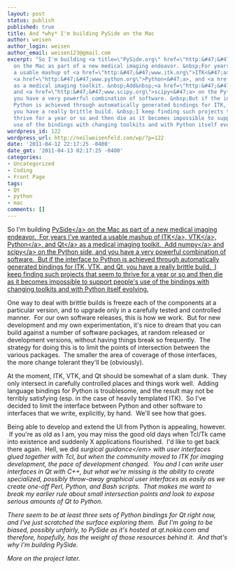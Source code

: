 ```yaml
---
layout: post
status: publish
published: true
title: And *why* I'm building PySide on the Mac
author: weisen
author_login: weisen
author_email: weisen123@gmail.com
excerpt: "So I'm building <a title=\"PySide.org\" href=\"http:&#47;&#47;www.pyside.org&#47;\">PySide<&#47;a>
  on the Mac as part of a new medical imaging endeavor. &nbsp;For years I've wanted
  a usable mashup of <a href=\"http:&#47;&#47;www.itk.org\">ITK<&#47;a>, <a href=\"http:&#47;&#47;www.vtk.org\">VTK<&#47;a>,
  <a href=\"http:&#47;&#47;www.python.org\">Python<&#47;a>, and <a href=\"http:&#47;&#47;qt.nokia.com\">Qt<&#47;a>
  as a medical imaging toolkit. &nbsp;Add&nbsp;<a href=\"http:&#47;&#47;numpy.scipy.org\">numpy<&#47;a>
  and <a href=\"http:&#47;&#47;www.scipy.org\">scipy<&#47;a> on the Python side, and
  you have a very powerful combination of software. &nbsp;But if the interface to
  Python is achieved through automatically generated bindings for ITK, VTK, and Qt,
  you have a really brittle build. &nbsp;I keep finding such projects that seem to
  thrive for a year or so and then die as it becomes impossible to support people's
  use of the bindings with changing toolkits and with Python itself evolving.\r\n\r\n"
wordpress_id: 122
wordpress_url: http://neilweisenfeld.com/wp/?p=122
date: '2011-04-12 22:17:25 -0400'
date_gmt: '2011-04-13 02:17:25 -0400'
categories:
- Uncategorized
- Coding
- Front Page
tags:
- Qt
- python
- mac
comments: []
---
```

<p>So I'm building <a title="PySide.org" href="http:&#47;&#47;www.pyside.org&#47;">PySide<&#47;a> on the Mac as part of a new medical imaging endeavor. &nbsp;For years I've wanted a usable mashup of <a href="http:&#47;&#47;www.itk.org">ITK<&#47;a>, <a href="http:&#47;&#47;www.vtk.org">VTK<&#47;a>, <a href="http:&#47;&#47;www.python.org">Python<&#47;a>, and <a href="http:&#47;&#47;qt.nokia.com">Qt<&#47;a> as a medical imaging toolkit. &nbsp;Add&nbsp;<a href="http:&#47;&#47;numpy.scipy.org">numpy<&#47;a> and <a href="http:&#47;&#47;www.scipy.org">scipy<&#47;a> on the Python side, and you have a very powerful combination of software. &nbsp;But if the interface to Python is achieved through automatically generated bindings for ITK, VTK, and Qt, you have a really brittle build. &nbsp;I keep finding such projects that seem to thrive for a year or so and then die as it becomes impossible to support people's use of the bindings with changing toolkits and with Python itself evolving.</p>
<p><a id="more"></a><a id="more-122"></a>One way to deal with brittle builds is freeze each of the components at a particular version, and to upgrade only in a carefully tested and controlled manner. &nbsp;For our own software releases, this is how we work. &nbsp;But for new development and my own experimentation, it's nice to dream that you can build against a number of software packages, at random released or development versions, without having things break so frequently. &nbsp;The strategy for doing this is to limit the points of intersection between the various packages. &nbsp;The smaller the area of coverage of those interfaces, the more change tolerant they'll be (obviously).</p>
<p>At the moment, ITK, VTK, and Qt should be somewhat of a slam dunk. &nbsp;They only intersect in carefully controlled places and things work well. &nbsp;Adding language bindings for Python is troublesome, and the result may not be terribly satisfying (esp. in the case of heavily templated ITK). &nbsp;So I've decided to limit the interface between Python and other software to interfaces that we write, explicitly, by hand. &nbsp;We'll see how that goes.</p>
<p>Being able to develop and extend the UI from Python is appealing, however. &nbsp;If you're as old as I am, you may miss the good old days when Tcl&#47;Tk came into existence and suddenly X applications flourished. &nbsp;I'd like to get back there again. &nbsp;Hell, we did <em>surgical guidance<&#47;em> with user interfaces glued together with Tcl, but when the community moved to ITK for imaging development, the pace of development changed. &nbsp;You&nbsp;and I can write user interfaces in Qt with C++, but what we're missing is the ability to create specialized, possibly throw-away graphical user interfaces as easily as we create one-off Perl, Python, and Bash scripts. &nbsp;That makes me want to break my earlier rule about small intersection points and look to expose serious amounts of Qt to Python.</p>
<p>There seem to be at least three sets of Python bindings for Qt right now, and I've just scratched the surface exploring them. &nbsp;But I'm going to be biased, possibly unfairly, to PySide as it's hosted at qt.nokia.com and therefore, hopefully, has the weight of those resources behind it. &nbsp;And that's why I'm building PySide.</p>
<p>More on the project later.</p>
